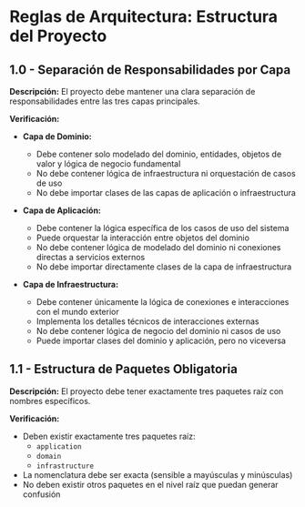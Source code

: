 # Reglas de Arquitectura: Estructura del Proyecto

## 1.0 - Separación de Responsabilidades por Capa

**Descripción:** El proyecto debe mantener una clara separación de responsabilidades entre las tres capas principales.

**Verificación:**
- **Capa de Dominio:**
  - Debe contener solo modelado del dominio, entidades, objetos de valor y lógica de negocio fundamental
  - No debe contener lógica de infraestructura ni orquestación de casos de uso
  - No debe importar clases de las capas de aplicación o infraestructura

- **Capa de Aplicación:**
  - Debe contener la lógica específica de los casos de uso del sistema
  - Puede orquestar la interacción entre objetos del dominio
  - No debe contener lógica de modelado del dominio ni conexiones directas a servicios externos
  - No debe importar directamente clases de la capa de infraestructura

- **Capa de Infraestructura:**
  - Debe contener únicamente la lógica de conexiones e interacciones con el mundo exterior
  - Implementa los detalles técnicos de interacciones externas
  - No debe contener lógica de negocio del dominio ni casos de uso
  - Puede importar clases del dominio y aplicación, pero no viceversa

## 1.1 - Estructura de Paquetes Obligatoria

**Descripción:** El proyecto debe tener exactamente tres paquetes raíz con nombres específicos.

**Verificación:**
- Deben existir exactamente tres paquetes raíz:
  - `application`
  - `domain`
  - `infrastructure`
- La nomenclatura debe ser exacta (sensible a mayúsculas y minúsculas)
- No deben existir otros paquetes en el nivel raíz que puedan generar confusión